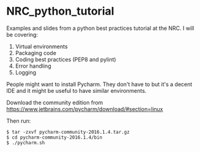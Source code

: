 # NRC_python_tutorial
Examples and slides from a python best practices tutorial at the NRC. I will be covering:

1) Virtual environments
2) Packaging code
3) Coding best practices (PEP8 and pylint)
4) Error handling
5) Logging

People might want to install Pycharm. They don't have to but it's a decent IDE and it might be useful to have similar environments. 

Download the community edition from https://www.jetbrains.com/pycharm/download/#section=linux 

Then run: 
    
    $ tar -zxvf pycharm-community-2016.1.4.tar.gz
    $ cd pycharm-community-2016.1.4/bin
    $ ./pycharm.sh


